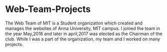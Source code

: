 # Web-Team-Projects
The Web Team of MIT is a Student organization which created and manages the websites of Anna University, MIT campus. I joined the team in the year May,2016 and later in april,2017 was elected as the Chairman of the club. While I was a part of the organization, my team and I worked on many projects.
